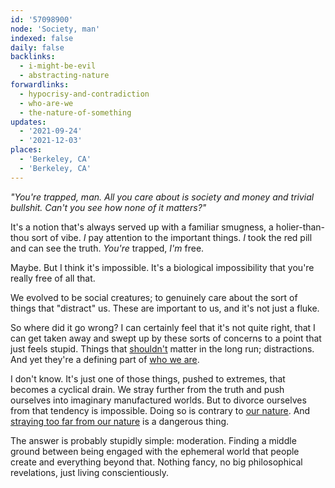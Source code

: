 ```yaml
---
id: '57098900'
node: 'Society, man'
indexed: false
daily: false
backlinks:
  - i-might-be-evil
  - abstracting-nature
forwardlinks:
  - hypocrisy-and-contradiction
  - who-are-we
  - the-nature-of-something
updates:
  - '2021-09-24'
  - '2021-12-03'
places:
  - 'Berkeley, CA'
  - 'Berkeley, CA'
---
```

*"You're trapped, man. All you care about is society and money and trivial bullshit. Can't you see how none of it matters?"*

It's a notion that's always served up with a familiar smugness, a holier-than-thou sort of vibe. *I* pay attention to the important things. *I* took the red pill and can see the truth. *You're* trapped, *I'm* free. 

Maybe. But I think it's impossible. It's a biological impossibility that you're really free of all that. 

We evolved to be social creatures; to genuinely care about the sort of things that "distract" us. These are important to us, and it's not just a fluke.

So where did it go wrong? I can certainly feel that it's not quite right, that I can get taken away and swept up by these sorts of concerns to a point that just feels stupid. Things that [shouldn't](hypocrisy-and-contradiction.md) matter in the long run; distractions. And yet they're a defining part of [who we are](who-are-we.md).

I don't know. It's just one of those things, pushed to extremes, that becomes a cyclical drain. We stray further from the truth and push ourselves into imaginary manufactured worlds. But to divorce ourselves from that tendency is impossible. Doing so is contrary to [our nature](the-nature-of-something.md). And [straying too far from our nature](who-are-we.md) is a dangerous thing. 

The answer is probably stupidly simple: moderation. Finding a middle ground between being engaged with the ephemeral world that people create and everything beyond that. Nothing fancy, no big philosophical revelations, just living conscientiously. 
